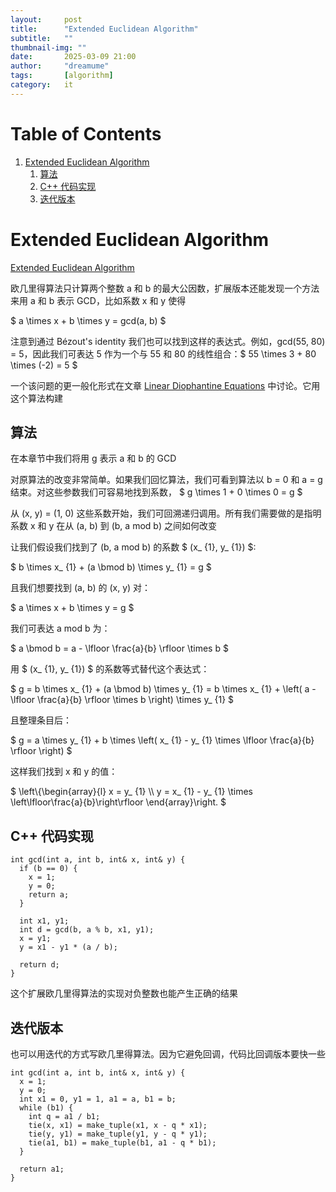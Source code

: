 ```yaml
---
layout:     post
title:      "Extended Euclidean Algorithm"
subtitle:   ""
thumbnail-img: ""
date:       2025-03-09 21:00
author:     "dreamume"
tags: 		[algorithm]
category:   it
---
```

<head>
    <script src="https://cdn.mathjax.org/mathjax/latest/MathJax.js?config=TeX-AMS-MML_HTMLorMML" type="text/javascript"></script>
    <script type="text/x-mathjax-config">
        MathJax.Hub.Config({
            tex2jax: {
            skipTags: ['script', 'noscript', 'style', 'textarea', 'pre'],
            inlineMath: [['$','$']]
            }
        });
    </script>
</head>

# Table of Contents

1.  [Extended Euclidean Algorithm](#org3b208ce)
    1.  [算法](#orgb988ab5)
    2.  [C++ 代码实现](#orgd9f85b8)
    3.  [迭代版本](#org1a87fb2)


<a id="org3b208ce"></a>

# Extended Euclidean Algorithm

[Extended Euclidean Algorithm](https://cp-algorithms.com/algebra/extended-euclid-algorithm.html)

欧几里得算法只计算两个整数 a 和 b 的最大公因数，扩展版本还能发现一个方法来用 a 和 b 表示 GCD，比如系数 x 和 y 使得

$ a \\times x + b \\times y = gcd(a, b) $

注意到通过 Bézout's identity 我们也可以找到这样的表达式。例如，gcd(55, 80) = 5，因此我们可表达 5 作为一个与 55 和 80 的线性组合：$ 55 \\times 3 + 80 \\times (-2) = 5 $

一个该问题的更一般化形式在文章 [Linear Diophantine Equations](https://cp-algorithms.com/algebra/linear-diophantine-equation.html) 中讨论。它用这个算法构建


<a id="orgb988ab5"></a>

## 算法

在本章节中我们将用 g 表示 a 和 b 的 GCD

对原算法的改变非常简单。如果我们回忆算法，我们可看到算法以 b = 0 和 a = g 结束。对这些参数我们可容易地找到系数， $ g \\times 1 + 0 \\times 0 = g $

从 (x, y) = (1, 0) 这些系数开始，我们可回溯递归调用。所有我们需要做的是指明系数 x 和 y 在从 (a, b) 到 (b, a mod b) 之间如何改变

让我们假设我们找到了 (b, a mod b) 的系数 $ (x_ {1}, y_ {1}) $:

$ b \\times x_ {1} + (a \\bmod b) \\times y_ {1} = g $

且我们想要找到 (a, b) 的 (x, y) 对：

$ a \\times x + b \\times y = g $

我们可表达 a mod b 为：

$ a \\bmod b = a - \\lfloor \\frac{a}{b} \\rfloor \\times b $

用 $ (x_ {1}, y_ {1}) $ 的系数等式替代这个表达式：

$ g = b \\times x_ {1} + (a \\bmod b) \\times y_ {1} = b \\times x_ {1} + \\left( a - \\lfloor \\frac{a}{b} \\rfloor \\times b \\right) \\times y_ {1} $

且整理条目后：

$ g = a \\times y_ {1} + b \\times \\left( x_ {1} - y_ {1} \\times \\lfloor \\frac{a}{b} \\rfloor \\right) $

这样我们找到 x 和 y 的值：

$ \\left\\{\\begin{array}{l} x = y_ {1} \\\\ y = x_ {1} - y_ {1} \\times \\left\\lfloor\\frac{a}{b}\\right\\rfloor \\end{array}\\right. $


<a id="orgd9f85b8"></a>

## C++ 代码实现

    int gcd(int a, int b, int& x, int& y) {
      if (b == 0) {
        x = 1;
        y = 0;
        return a;
      }
    
      int x1, y1;
      int d = gcd(b, a % b, x1, y1);
      x = y1;
      y = x1 - y1 * (a / b);
    
      return d;
    }

这个扩展欧几里得算法的实现对负整数也能产生正确的结果


<a id="org1a87fb2"></a>

## 迭代版本

也可以用迭代的方式写欧几里得算法。因为它避免回调，代码比回调版本要快一些

    int gcd(int a, int b, int& x, int& y) {
      x = 1;
      y = 0;
      int x1 = 0, y1 = 1, a1 = a, b1 = b;
      while (b1) {
        int q = a1 / b1;
        tie(x, x1) = make_tuple(x1, x - q * x1);
        tie(y, y1) = make_tuple(y1, y - q * y1);
        tie(a1, b1) = make_tuple(b1, a1 - q * b1);
      }
    
      return a1;
    }

